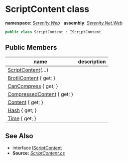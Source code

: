 # ScriptContent class
**namespace:** *[Serenity.Web](../README.md#serenity.web-namespace)*   **assembly**: *[Serenity.Net.Web](../README.md)*

```csharp
public class ScriptContent : IScriptContent
```

## Public Members

| name | description |
| --- | --- |
| [ScriptContent](ScriptContent/ScriptContent.md)(…) |  |
| [BrotliContent](ScriptContent/BrotliContent.md) { get; } |  |
| [CanCompress](ScriptContent/CanCompress.md) { get; } |  |
| [CompressedContent](ScriptContent/CompressedContent.md) { get; } |  |
| [Content](ScriptContent/Content.md) { get; } |  |
| [Hash](ScriptContent/Hash.md) { get; } |  |
| [Time](ScriptContent/Time.md) { get; } |  |

## See Also

* interface [IScriptContent](IScriptContent.md)
* **Source:** *[ScriptContent.cs](https://github.com/serenity-is/Serenity/blob/master/src/Serenity.Net.Web/DynamicScript/DynamicScript/ScriptContent.cs)*